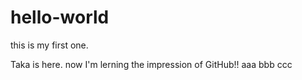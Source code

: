 # hello-world
this is my first one.

Taka is here. now I'm lerning the impression of GitHub!!
aaa
bbb
ccc

